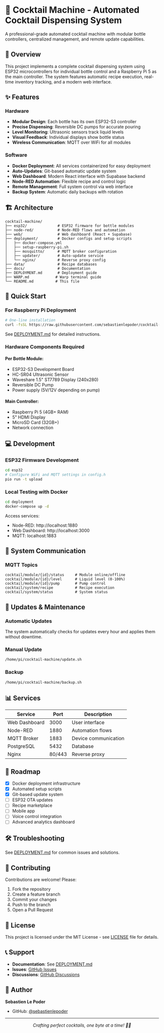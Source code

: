 # 🍹 Cocktail Machine - Automated Cocktail Dispensing System

A professional-grade automated cocktail machine with modular bottle controllers, centralized management, and remote update capabilities.

## 🎯 Overview

This project implements a complete cocktail dispensing system using ESP32 microcontrollers for individual bottle control and a Raspberry Pi 5 as the main controller. The system features automatic recipe execution, real-time inventory tracking, and a modern web interface.

## ✨ Features

### Hardware
- **Modular Design**: Each bottle has its own ESP32-S3 controller
- **Precise Dispensing**: Reversible DC pumps for accurate pouring
- **Level Monitoring**: Ultrasonic sensors track liquid levels
- **Visual Feedback**: Individual displays show bottle status
- **Wireless Communication**: MQTT over WiFi for all modules

### Software
- **Docker Deployment**: All services containerized for easy deployment
- **Auto-Updates**: Git-based automatic update system
- **Web Dashboard**: Modern React interface with Supabase backend
- **Node-RED Automation**: Flexible recipe and control logic
- **Remote Management**: Full system control via web interface
- **Backup System**: Automatic daily backups with rotation

## 🏗️ Architecture

```
cocktail-machine/
├── esp32/              # ESP32 firmware for bottle modules
├── node-red/           # Node-RED flows and automation
├── web/                # Web dashboard (React + Supabase)
├── deployment/         # Docker configs and setup scripts
│   ├── docker-compose.yml
│   ├── setup-raspberry-pi.sh
│   ├── mosquitto/      # MQTT broker configuration
│   ├── updater/        # Auto-update service
│   └── nginx/          # Reverse proxy config
├── data/               # Recipe databases
├── docs/               # Documentation
├── DEPLOYMENT.md       # Deployment guide
├── WARP.md            # Warp terminal guide
└── README.md          # This file
```

## 🚀 Quick Start

### For Raspberry Pi Deployment

```bash
# One-line installation
curl -fsSL https://raw.githubusercontent.com/sebastienlepoder/cocktail-deploy/main/scripts/setup-raspberry-pi.sh | bash
```

See [DEPLOYMENT.md](DEPLOYMENT.md) for detailed instructions.

### Hardware Components Required

#### Per Bottle Module:
- ESP32-S3 Development Board
- HC-SR04 Ultrasonic Sensor
- Waveshare 1.5" ST7789 Display (240x280)
- Reversible DC Pump
- Power supply (5V/12V depending on pump)

#### Main Controller:
- Raspberry Pi 5 (4GB+ RAM)
- 5" HDMI Display
- MicroSD Card (32GB+)
- Network connection

## 💻 Development

### ESP32 Firmware Development

```bash
cd esp32
# Configure WiFi and MQTT settings in config.h
pio run -t upload
```

### Local Testing with Docker

```bash
cd deployment
docker-compose up -d
```

Access services:
- Node-RED: http://localhost:1880
- Web Dashboard: http://localhost:3000
- MQTT: localhost:1883

## 📡 System Communication

### MQTT Topics

```
cocktail/module/{id}/status     # Module online/offline
cocktail/module/{id}/level      # Liquid level (0-100%)
cocktail/module/{id}/pump       # Pump control
cocktail/system/recipe          # Recipe execution
cocktail/system/status          # System status
```

## 🔄 Updates & Maintenance

### Automatic Updates

The system automatically checks for updates every hour and applies them without downtime.

### Manual Update

```bash
/home/pi/cocktail-machine/update.sh
```

### Backup

```bash
/home/pi/cocktail-machine/backup.sh
```

## 📊 Services

| Service | Port | Description |
|---------|------|-------------|
| Web Dashboard | 3000 | User interface |
| Node-RED | 1880 | Automation flows |
| MQTT Broker | 1883 | Device communication |
| PostgreSQL | 5432 | Database |
| Nginx | 80/443 | Reverse proxy |

## 🌟 Roadmap

- [x] Docker deployment infrastructure
- [x] Automated setup scripts
- [x] Git-based update system
- [ ] ESP32 OTA updates
- [ ] Recipe marketplace
- [ ] Mobile app
- [ ] Voice control integration
- [ ] Advanced analytics dashboard

## 🛠️ Troubleshooting

See [DEPLOYMENT.md](DEPLOYMENT.md#troubleshooting) for common issues and solutions.

## 🤝 Contributing

Contributions are welcome! Please:

1. Fork the repository
2. Create a feature branch
3. Commit your changes
4. Push to the branch
5. Open a Pull Request

## 📝 License

This project is licensed under the MIT License - see [LICENSE](LICENSE) file for details.

## 📞 Support

- **Documentation**: See [DEPLOYMENT.md](DEPLOYMENT.md)
- **Issues**: [GitHub Issues](https://github.com/sebastienlepoder/cocktail-machine/issues)
- **Discussions**: [GitHub Discussions](https://github.com/sebastienlepoder/cocktail-machine/discussions)

## 👥 Author

**Sebastien Le Poder**
- GitHub: [@sebastienlepoder](https://github.com/sebastienlepoder)

---

<p align="center">
  <i>Crafting perfect cocktails, one byte at a time! 🍹✨</i>
</p>
